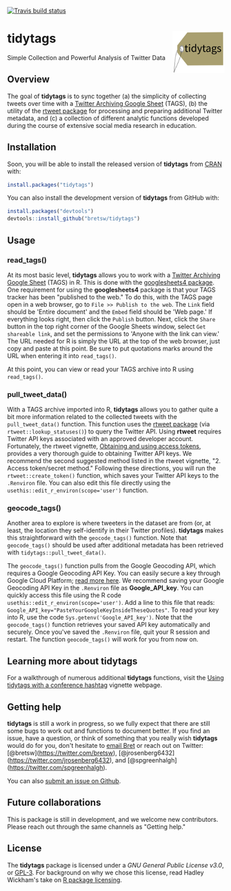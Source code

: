 
<!-- README.md is generated from README.Rmd. Please edit that file -->
<!-- badges: start -->
[![Travis build status](https://travis-ci.com/bretsw/tidytags.svg?branch=master)](https://travis-ci.com/bretsw/tidytags) <!-- badges: end -->

tidytags <img src="man/figures/tidytags-logo.png" align="right" width="120" />
==============================================================================

Simple Collection and Powerful Analysis of Twitter Data

Overview
--------

The goal of **tidytags** is to sync together (a) the simplicity of collecting tweets over time with a [Twitter Archiving Google Sheet](https://tags.hawksey.info/) (TAGS), (b) the utility of the [rtweet package](https://rtweet.info/) for processing and preparing additional Twitter metadata, and (c) a collection of different analytic functions developed during the course of extensive social media research in education.

Installation
------------

Soon, you will be able to install the released version of **tidytags** from [CRAN](https://CRAN.R-project.org) with:

``` r
install.packages("tidytags")
```

You can also install the development version of **tidytags** from GitHub with:

``` r
install.packages("devtools")
devtools::install_github("bretsw/tidytags")
```

Usage
-----

### read\_tags()

At its most basic level, **tidytags** allows you to work with a [Twitter Archiving Google Sheet](https://tags.hawksey.info/) (TAGS) in R. This is done with the [googlesheets4 package](https://CRAN.R-project.org/package=googlesheets4). One requirement for using the **googlesheets4** package is that your TAGS tracker has been "published to the web." To do this, with the TAGS page open in a web browser, go to `File >> Publish to the web`. The `Link` field should be 'Entire document' and the `Embed` field should be 'Web page.' If everything looks right, then click the `Publish` button. Next, click the `Share` button in the top right corner of the Google Sheets window, select `Get shareable link`, and set the permissions to 'Anyone with the link can view.' The URL needed for R is simply the URL at the top of the web browser, just copy and paste at this point. Be sure to put quotations marks around the URL when entering it into `read_tags()`.

At this point, you can view or read your TAGS archive into R using `read_tags()`.

### pull\_tweet\_data()

With a TAGS archive imported into R, **tidytags** allows you to gather quite a bit more information related to the collected tweets with the `pull_tweet_data()` function. This function uses the [rtweet package](https://rtweet.info/) (via `rtweet::lookup_statuses()`) to query the Twitter API. Using **rtweet** requires Twitter API keys associated with an approved developer account. Fortunately, the rtweet vignette, [Obtaining and using access tokens](https://rtweet.info/articles/auth.html), provides a very thorough guide to obtaining Twitter API keys. We recommend the second suggested method listed in the rtweet vignette, "2. Access token/secret method." Following these directions, you will run the `rtweet::create_token()` function, which saves your Twitter API keys to the `.Renviron` file. You can also edit this file directly using the `usethis::edit_r_environ(scope='user')` function.

### geocode\_tags()

Another area to explore is where tweeters in the dataset are from (or, at least, the location they self-identify in their Twitter profiles). **tidytags** makes this straightforward with the `geocode_tags()` function. Note that `geocode_tags()` should be used after additional metadata has been retrieved with `tidytags::pull_tweet_data()`.

The `geocode_tags()` function pulls from the Google Geocoding API, which requires a Google Geocoding API Key. You can easily secure a key through Google Cloud Platform; [read more here](https://developers.google.com/maps/documentation/geocoding/get-api-key). We recommend saving your Google Geocoding API Key in the `.Renviron` file as **Google\_API\_key**. You can quickly access this file using the R code `usethis::edit_r_environ(scope='user')`. Add a line to this file that reads: `Google_API_key="PasteYourGoogleKeyInsideTheseQuotes"`. To read your key into R, use the code `Sys.getenv('Google_API_key')`. Note that the `geocode_tags()` function retrieves your saved API key automatically and securely. Once you've saved the `.Renviron` file, quit your R session and restart. The function `geocode_tags()` will work for you from now on.

Learning more about tidytags
----------------------------

For a walkthrough of numerous additional **tidytags** functions, visit the [Using tidytags with a conference hashtag](https://bretsw.github.io/tidytags/articles/tidytags-with-conf-hashtags.html) vignette webpage.

Getting help
------------

**tidytags** is still a work in progress, so we fully expect that there are still some bugs to work out and functions to document better. If you find an issue, have a question, or think of something that you really wish **tidytags** would do for you, don't hesitate to [email Bret](mailto:bret@bretsw.com) or reach out on Twitter: \[@bretsw\](<https://twitter.com/bretsw>), \[@jrosenberg6432\](<https://twitter.com/jrosenberg6432>), and \[@spgreenhalgh\](<https://twitter.com/spgreenhalgh>).

You can also [submit an issue on Github](https://github.com/bretsw/tidytags/issues/).

Future collaborations
---------------------

This is package is still in development, and we welcome new contributors. Please reach out through the same channels as "Getting help."

License
-------

The **tidytags** package is licensed under a *GNU General Public License v3.0*, or [GPL-3](https://choosealicense.com/licenses/lgpl-3.0/). For background on why we chose this license, read Hadley Wickham's take on [R package licensing](http://r-pkgs.had.co.nz/description.html#license).
